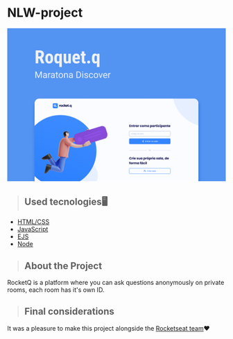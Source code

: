 # NLW-project

<img src="public/images/Rocket.qCapaNLW.png" alt="foto capa RocketQ" max-width="100%"/>

> <h2> Used tecnologies🖥️ </h2>

<ul>
  <li><a href="https://www.w3.org/standards/webdesign/htmlcss.html">HTML/CSS</a></li>
  <li><a href="https://developer.mozilla.org/pt-BR/docs/Web/JavaScript">JavaScript</a></li>
  <li><a href="https://expressjs.com/">EJS</a></li>
  <li><a href="https://nodejs.org/en/">Node</a></li>
</ul>

> <h2> About the Project </h2>

<p>RocketQ is a platform where you can ask questions anonymously on private rooms, each room has it's own ID.</p>

> <h2>Final considerations</h2>

<p>It was a pleasure to make this project alongside the <a href="https://app.rocketseat.com.br/">Rocketseat team<a>❤️</p>
